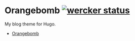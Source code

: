 # Orangebomb [![wercker status](https://app.wercker.com/status/b91ab27d685e1ca382cc8ab7b76c5dfa/s "wercker status")](https://app.wercker.com/project/bykey/b91ab27d685e1ca382cc8ab7b76c5dfa)

My blog theme for Hugo. 

- [Orangebomb](http://blog.orangebomb.org)
